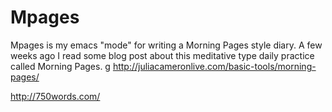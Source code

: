 Mpages
======

Mpages is my emacs "mode" for writing a Morning Pages style diary.
A few weeks ago I read some blog post about this meditative type daily practice
called Morning Pages.
g
http://juliacameronlive.com/basic-tools/morning-pages/

http://750words.com/
